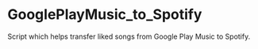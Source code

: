 # GooglePlayMusic_to_Spotify
Script which helps transfer liked songs from Google Play Music to Spotify.
